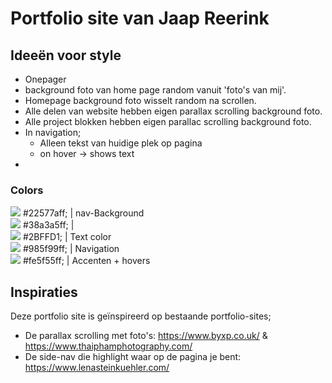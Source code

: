 # Portfolio site van Jaap Reerink


## Ideeën voor style

* Onepager
* background foto van home page random vanuit 'foto's van mij'.
* Homepage background foto wisselt random na scrollen.
* Alle delen van website hebben eigen parallax scrolling background foto.
* Alle project blokken hebben eigen parallac scrolling background foto.
* In navigation;
  - Alleen tekst van huidige plek op pagina
  - on hover -> shows text
* 

### Colors

![](https://via.placeholder.com/300x50/22577aff/ffffff.png?text=blue-sapphire) #22577aff; | nav-Background<br>
![](https://via.placeholder.com/300x50/38a3a5ff/ffffff.png?text=cadet-blue) #38a3a5ff; | <br>
![](https://via.placeholder.com/300x50/2BFFD1/ffffff.png?text=Sea-Green-Crayola) #2BFFD1; | Text color <br>
![](https://via.placeholder.com/300x50/985f99ff/ffffff.png?text=french-lilac) #985f99ff; | Navigation <br>
![](https://via.placeholder.com/300x50/fe5f55ff/ffffff.png?text=orange-red-crayola) #fe5f55ff; | Accenten + hovers <br>

## Inspiraties

Deze portfolio site is geïnspireerd op bestaande portfolio-sites;

* De parallax scrolling met foto's: https://www.byxp.co.uk/ & https://www.thaiphamphotography.com/
* De side-nav die highlight waar op de pagina je bent: https://www.lenasteinkuehler.com/
